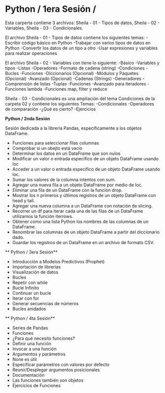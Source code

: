 # Python / 1era Sesión / 
Esta carperta contiene 3 archivos:
Sheila - 01 - Tipos de datos,
Sheila - 02 - Variables,
Sheila - 03 - Condicionales.

El archivo Sheila - 01 - Tipos de datos contiene los siguientes temas:
-Escribir código básico en Python
-Trabajar con varios tipos de datos en Python
-Convertir los datos de un tipo a otro
-Usar expresiones y variables para realizar operaciones

El archivo Sheila - 02 - Variables con tiene lo siguiente:
-Básico
-Variables y tipos
-Listas
-Operadores
-Formato de cadena (string)
-Condiciones
-Bucles
-Funciones
-Diccionarios (Opcional)
-Módulos y Paquetes (Opcional)
-Avanzado (Opcional)
-Cadenas (Strings)
-Generadores
-Comprensión de listas
-Tuplas
-Funciones
-Avanzado para iteradores
-Funciones lambda
-Funciones map, filter y reduce

Sheila - 03 - Condicionales es una ampliación del tema Condiciones de la carpeta 02 y contiene los siguientes Temas:
-Condicionales
-Operadores de comparación
-¿Qué es cierto?
-Ejercicios

**Python / 2nda Sesión**

Sesión dedicada a la librería Pandas, específicamente a los objetos DataFrame.
- Funciones para seleccionar filas columnas
- Comprobar si un obejto está vacío
- Determinar los datos en un DataFrame que son nulos
- Modificar un valor o entrada específico de un objeto DataFrame usando loc
- Acceder a un valor o entrada específico de un objeto DataFrame usando loc.
- Sumar los valores de la columna intentos con sum.
- Agregar una nueva fila a un objeto DataFrame por medio de loc.
- Eliminar una fila de un DataFrame con la función drop.
- Mostrar los n primeros y últimos registros de un objeto DataFrame con head y tail.
- Agregar una nueva columna a un DataFrame con notación de slicing.
- Recorrer un df para iterar cada una de las filas de un DataFrame utilizamos la función iterrows.
- Obtener como una lista Python los nombres de las columnas de un DataFrame.
- Renombrar las columnas de un objeto DataFrame a partir del diccionario dado.
- Guardar los registros de un DataFrame en un archivo de formato CSV.

**  Python / 3era Sesión**

- Introducción a Modelos Predictivos (Prophet)
- Importación de librerías
- Visualización de datos
- Bucles
- Repetir con while
- Bucle Infinito
- Continuar un bucle
- Iterar con for
- Generar secuencias de números
- Bucles anidados

**  Python / 4ta Sesión**
  - Series de Pandas
  - Funciones
- ¿Para qué necesito funciones?
- Definir una función
- Invocar a una función
- Argumentos y parámetros
- None es útil
- Especificar parámetros con valores por defecto
- Reunir/Desplegar argumentos posicionales
- Documentación
- Las funciones también son objetos
- Ejercicios de Funciones


